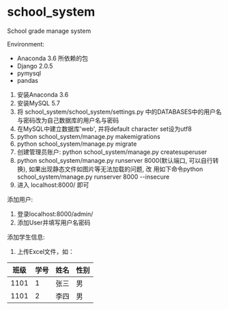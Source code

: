 # school_system
School grade manage system

﻿Environment:
- Anaconda 3.6
﻿所依赖的包
- Django 2.0.5
- pymysql
- pandas


1. 安装Anaconda 3.6
2. 安装MySQL 5.7
3. 将 school_system/school_system/settings.py 中的DATABASES中的用户名与密码改为自己数据库的用户名与密码
4. 在MySQL中建立数据库'web', 并将default character set设为utf8
3. python school_system/manage.py makemigrations
4. python school_system/manage.py migrate
5. 创建管理员账户: python school_system/manage.py createsuperuser
6. python school_system/manage.py runserver 8000(默认端口, 可以自行转换), 如果出现静态文件如图片等无法加载的问题, 改
用如下命令python school_system/manage.py runserver 8000 --insecure
7. 进入 localhost:8000/ 即可

添加用户:
1. 登录localhost:8000/admin/
2. 添加User并填写用户名密码

添加学生信息:
1. 上传Excel文件，如：

| 班级 | 学号 | 姓名 | 性别 |
| --- | --- | --- | --- |
| 1101 | 1 | 张三 | 男 |
| 1101 | 2 | 李四 | 男 |
